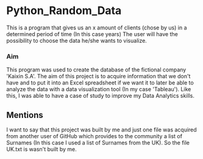 # Python_Random_Data

This is a program that gives us an x amount of clients (chose by us) in a determined period of time (In this case years) 
The user will have the possibility to choose the data he/she wants to visualize.

### Aim
This program was used to create the database of the fictional company 'Kaixin S.A'. 
The aim of this project is to acquire information that we don't have and to put it into an Excel spreadsheet if we want it to later be able to analyze the data with a data visualization tool (In my case 'Tableau').
Like this, I was able to have a case of study to improve my Data Analytics skills.

## Mentions

I want to say that this project was built by me and just one file was acquired from another user of GitHub which provides to the community a list of Surnames (In this case I used a list of Surnames from the UK). So the file UK.txt is wasn't built by me. 



